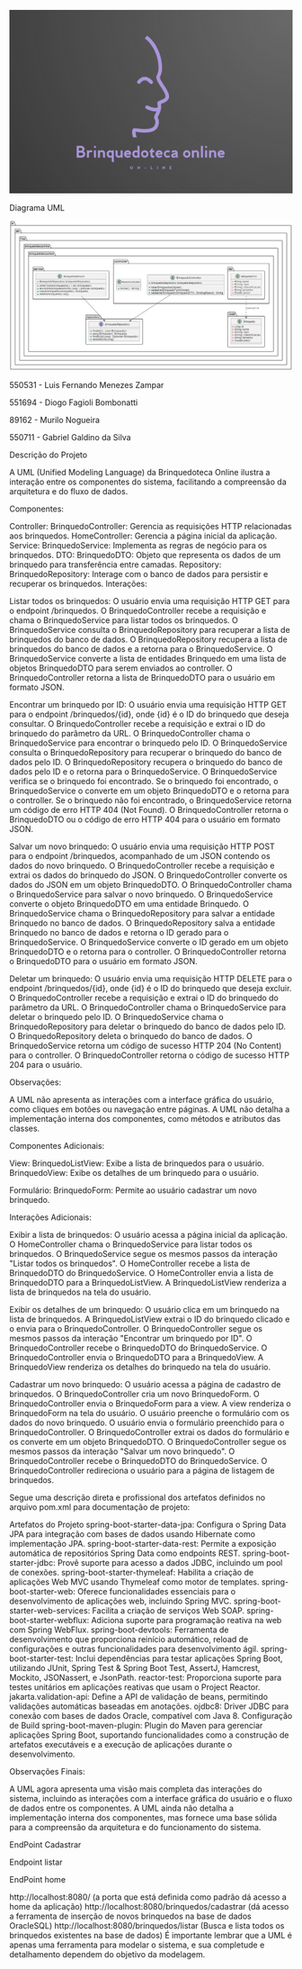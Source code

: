 ![Logo BrinquedotecaOnline](https://github.com/MuriloNogr/CheckPoint2-JavaAdvanced/blob/main/BrinquedoTeca.png)

Diagrama UML

![brinquedotecaUML](https://github.com/MuriloNogr/CheckPoint2-JavaAdvanced/blob/main/Brinquedoteca.jpg)


550531 - Luis Fernando Menezes Zampar

551694 - Diogo Fagioli Bombonatti

89162 - Murilo Nogueira

550711 - Gabriel Galdino da Silva


Descrição do Projeto

A UML (Unified Modeling Language) da Brinquedoteca Online ilustra a interação entre os componentes do sistema, facilitando a compreensão da arquitetura e do fluxo de dados.

Componentes:

Controller:
BrinquedoController: Gerencia as requisições HTTP relacionadas aos brinquedos.
HomeController: Gerencia a página inicial da aplicação.
Service:
BrinquedoService: Implementa as regras de negócio para os brinquedos.
DTO:
BrinquedoDTO: Objeto que representa os dados de um brinquedo para transferência entre camadas.
Repository:
BrinquedoRepository: Interage com o banco de dados para persistir e recuperar os brinquedos.
Interações:

Listar todos os brinquedos:
O usuário envia uma requisição HTTP GET para o endpoint /brinquedos.
O BrinquedoController recebe a requisição e chama o BrinquedoService para listar todos os brinquedos.
O BrinquedoService consulta o BrinquedoRepository para recuperar a lista de brinquedos do banco de dados.
O BrinquedoRepository recupera a lista de brinquedos do banco de dados e a retorna para o BrinquedoService.
O BrinquedoService converte a lista de entidades Brinquedo em uma lista de objetos BrinquedoDTO para serem enviados ao controller.
O BrinquedoController retorna a lista de BrinquedoDTO para o usuário em formato JSON.

Encontrar um brinquedo por ID:
O usuário envia uma requisição HTTP GET para o endpoint /brinquedos/{id}, onde {id} é o ID do brinquedo que deseja consultar.
O BrinquedoController recebe a requisição e extrai o ID do brinquedo do parâmetro da URL.
O BrinquedoController chama o BrinquedoService para encontrar o brinquedo pelo ID.
O BrinquedoService consulta o BrinquedoRepository para recuperar o brinquedo do banco de dados pelo ID.
O BrinquedoRepository recupera o brinquedo do banco de dados pelo ID e o retorna para o BrinquedoService.
O BrinquedoService verifica se o brinquedo foi encontrado.
Se o brinquedo foi encontrado, o BrinquedoService o converte em um objeto BrinquedoDTO e o retorna para o controller.
Se o brinquedo não foi encontrado, o BrinquedoService retorna um código de erro HTTP 404 (Not Found).
O BrinquedoController retorna o BrinquedoDTO ou o código de erro HTTP 404 para o usuário em formato JSON.

Salvar um novo brinquedo:
O usuário envia uma requisição HTTP POST para o endpoint /brinquedos, acompanhado de um JSON contendo os dados do novo brinquedo.
O BrinquedoController recebe a requisição e extrai os dados do brinquedo do JSON.
O BrinquedoController converte os dados do JSON em um objeto BrinquedoDTO.
O BrinquedoController chama o BrinquedoService para salvar o novo brinquedo.
O BrinquedoService converte o objeto BrinquedoDTO em uma entidade Brinquedo.
O BrinquedoService chama o BrinquedoRepository para salvar a entidade Brinquedo no banco de dados.
O BrinquedoRepository salva a entidade Brinquedo no banco de dados e retorna o ID gerado para o BrinquedoService.
O BrinquedoService converte o ID gerado em um objeto BrinquedoDTO e o retorna para o controller.
O BrinquedoController retorna o BrinquedoDTO para o usuário em formato JSON.

Deletar um brinquedo:
O usuário envia uma requisição HTTP DELETE para o endpoint /brinquedos/{id}, onde {id} é o ID do brinquedo que deseja excluir.
O BrinquedoController recebe a requisição e extrai o ID do brinquedo do parâmetro da URL.
O BrinquedoController chama o BrinquedoService para deletar o brinquedo pelo ID.
O BrinquedoService chama o BrinquedoRepository para deletar o brinquedo do banco de dados pelo ID.
O BrinquedoRepository deleta o brinquedo do banco de dados.
O BrinquedoService retorna um código de sucesso HTTP 204 (No Content) para o controller.
O BrinquedoController retorna o código de sucesso HTTP 204 para o usuário.

Observações:

A UML não apresenta as interações com a interface gráfica do usuário, como cliques em botões ou navegação entre páginas.
A UML não detalha a implementação interna dos componentes, como métodos e atributos das classes.

Componentes Adicionais:

View:
BrinquedoListView: Exibe a lista de brinquedos para o usuário.
BrinquedoView: Exibe os detalhes de um brinquedo para o usuário.

Formulário:
BrinquedoForm: Permite ao usuário cadastrar um novo brinquedo.

Interações Adicionais:

Exibir a lista de brinquedos:
O usuário acessa a página inicial da aplicação.
O HomeController chama o BrinquedoService para listar todos os brinquedos.
O BrinquedoService segue os mesmos passos da interação "Listar todos os brinquedos".
O HomeController recebe a lista de BrinquedoDTO do BrinquedoService.
O HomeController envia a lista de BrinquedoDTO para a BrinquedoListView.
A BrinquedoListView renderiza a lista de brinquedos na tela do usuário.

Exibir os detalhes de um brinquedo:
O usuário clica em um brinquedo na lista de brinquedos.
A BrinquedoListView extrai o ID do brinquedo clicado e o envia para o BrinquedoController.
O BrinquedoController segue os mesmos passos da interação "Encontrar um brinquedo por ID".
O BrinquedoController recebe o BrinquedoDTO do BrinquedoService.
O BrinquedoController envia o BrinquedoDTO para a BrinquedoView.
A BrinquedoView renderiza os detalhes do brinquedo na tela do usuário.

Cadastrar um novo brinquedo:
O usuário acessa a página de cadastro de brinquedos.
O BrinquedoController cria um novo BrinquedoForm.
O BrinquedoController envia o BrinquedoForm para a view.
A view renderiza o BrinquedoForm na tela do usuário.
O usuário preenche o formulário com os dados do novo brinquedo.
O usuário envia o formulário preenchido para o BrinquedoController.
O BrinquedoController extrai os dados do formulário e os converte em um objeto BrinquedoDTO.
O BrinquedoController segue os mesmos passos da interação "Salvar um novo brinquedo".
O BrinquedoController recebe o BrinquedoDTO do BrinquedoService.
O BrinquedoController redireciona o usuário para a página de listagem de brinquedos.

Segue uma descrição direta e profissional dos artefatos definidos no arquivo pom.xml para documentação de projeto:

Artefatos do Projeto
spring-boot-starter-data-jpa: Configura o Spring Data JPA para integração com bases de dados usando Hibernate como implementação JPA.
spring-boot-starter-data-rest: Permite a exposição automática de repositórios Spring Data como endpoints REST.
spring-boot-starter-jdbc: Provê suporte para acesso a dados JDBC, incluindo um pool de conexões.
spring-boot-starter-thymeleaf: Habilita a criação de aplicações Web MVC usando Thymeleaf como motor de templates.
spring-boot-starter-web: Oferece funcionalidades essenciais para o desenvolvimento de aplicações web, incluindo Spring MVC.
spring-boot-starter-web-services: Facilita a criação de serviços Web SOAP.
spring-boot-starter-webflux: Adiciona suporte para programação reativa na web com Spring WebFlux.
spring-boot-devtools: Ferramenta de desenvolvimento que proporciona reinício automático, reload de configurações e outras funcionalidades para desenvolvimento ágil.
spring-boot-starter-test: Inclui dependências para testar aplicações Spring Boot, utilizando JUnit, Spring Test & Spring Boot Test, AssertJ, Hamcrest, Mockito, JSONassert, e JsonPath.
reactor-test: Proporciona suporte para testes unitários em aplicações reativas que usam o Project Reactor.
jakarta.validation-api: Define a API de validação de beans, permitindo validações automáticas baseadas em anotações.
ojdbc8: Driver JDBC para conexão com bases de dados Oracle, compatível com Java 8.
Configuração de Build
spring-boot-maven-plugin: Plugin do Maven para gerenciar aplicações Spring Boot, suportando funcionalidades como a construção de artefatos executáveis e a execução de aplicações durante o desenvolvimento.

Observações Finais:

A UML agora apresenta uma visão mais completa das interações do sistema, incluindo as interações com a interface gráfica do usuário e o fluxo de dados entre os componentes.
A UML ainda não detalha a implementação interna dos componentes, mas fornece uma base sólida para a compreensão da arquitetura e do funcionamento do sistema.

EndPoint Cadastrar

Endpoint listar

EndPoint home

http://localhost:8080/ (a porta que está definida como padrão dá acesso a home da aplicação)
http://localhost:8080/brinquedos/cadastrar (dá acesso a ferramenta de inserção de novos brinquedos na base de dados OracleSQL)
http://localhost:8080/brinquedos/listar (Busca e lista todos os brinquedos existentes na base de dados)
É importante lembrar que a UML é apenas uma ferramenta para modelar o sistema, e sua completude e detalhamento dependem do objetivo da modelagem.

